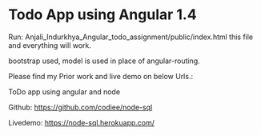 # Todo App using Angular 1.4

Run: Anjali_Indurkhya_Angular_todo_assignment/public/index.html this file and everything will work.

bootstrap used, model is used in place of angular-routing.


Please find my Prior work and live demo on below Urls.:

ToDo app using angular and node 

Github: https://github.com/codiee/node-sql

Livedemo: https://node-sql.herokuapp.com/

